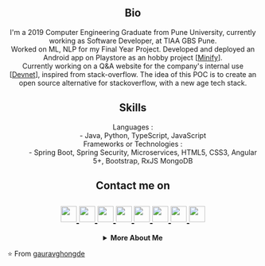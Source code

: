 <html>
   <body>
      <h2 align="center">Bio</h2>
      <p align="center">
         I'm a 2019 Computer Engineering Graduate from Pune University, currently working as Software Developer, at TIAA GBS Pune.<br> Worked on ML, NLP for my Final Year Project. Developed and deployed an Android app on Playstore as an hobby project [<a href="https://play.google.com/store/apps/details?id=com.rstack.dephone">Minify<a>]. 
         <br>Currently working on a Q&A website for the company's internal use [<a href="https://github.com/gauravghongde/devnet">Devnet<a>], inspired from stack-overflow. The idea of this POC is to create an open source alternative for stackoverflow, with a new age tech stack.
        <br>
      </p>
      <h2 align="center">Skills</h2>
      <dl align="center">
         <dt>Languages :</dt>
         <dd>- Java, Python, TypeScript, JavaScript</dd>
         <dt>Frameworks or Technologies :</dt>
         <dd>- Spring Boot, Spring Security, Microservices,
            HTML5, CSS3, Angular 5+, Bootstrap, RxJS
            MongoDB
         </dd>
      </dl>
      <h2 align="center">Contact me on</h2>
      <h2 align="center">
         <a href="https://twitter.com/madebygaurav">
         <img src="https://github.com/gauravghongde/social-icons/blob/master/PNG/Black/Twitter_black.png" width="32" height="32"/>
         </a>
         <a href="https://www.linkedin.com/in/gauravghongde">
         <img src="https://github.com/gauravghongde/social-icons/blob/master/PNG/Black/LinkedIN_black.png" width="32" height="32"/>
         </a>
         <a href="https://www.instagram.com/madebygaurav">
         <img src="https://github.com/gauravghongde/social-icons/blob/master/PNG/Black/Instagram_black.png" width="32" height="32"/>
         </a>
         <a href="https://www.behance.net/gauravghongde">
         <img src="https://github.com/gauravghongde/social-icons/blob/master/PNG/Black/Behance_black.png" width="32" height="32"/>
         </a>
         <a href="mailto:7gaurav.ghongde@gmail.com">
         <img src="https://github.com/gauravghongde/social-icons/blob/master/PNG/Black/Gmail_black.png" width="32" height="32"/>
         </a>
         <a href="https://telegram.me/gsg7397">
         <img src="https://github.com/gauravghongde/social-icons/blob/master/PNG/Black/Telegram_black.png" width="32" height="32"/>
         </a>
         <a href="https://discord.gg/2RHSUwy">
         <img src="https://github.com/gauravghongde/social-icons/blob/master/PNG/Black/Discord_black.png" width="32" height="32"/>
         </a>
         <a href="https://play.google.com/store/apps/dev?id=7300960281868524728">
         <img src="https://github.com/gauravghongde/social-icons/blob/master/PNG/Black/GooglePlay_black.png" width="32" height="32"/>
         </a>
      </h2>
      <details align="center">
         <summary><b>More About Me</b><br></summary>
            <div>
               <b>
                  <h3>My Stats</h3>
                  <a href="https://github.com/gauravghongde/github-readme-stats/actions">
                  <img alt="gauravghongde's github stats" src="https://github-readme-stats-gaurav.vercel.app/api?username=gauravghongde&show_icons=true&title_color=4078c0&icon_color=6cc644&text_color=333&bg_color=f5f5f5"/>
                  </a>
               </b>
            </div>
            <div>
               <b>
                  <h3>My Spotify</h3>
                  <a href="https://spotify-now-playing.vercel.app/api/spotify-now-playing">
                  <img alt="Now playing Spotify" src="https://spotify-now-playing.vercel.app/api/spotify-now-playing"/>
                  </a>
               </b>
            </div>
      </details>
   </body>
</html>

⭐️ From [gauravghongde](https://github.com/gauravghongde)
